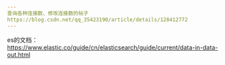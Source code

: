 ```yaml
---
查询各种连接数、修改连接数的帖子
https://blog.csdn.net/qq_35423190/article/details/128412772
---
```

es的文档：
https://www.elastic.co/guide/cn/elasticsearch/guide/current/data-in-data-out.html
